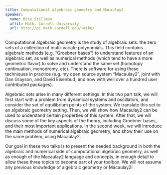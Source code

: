 ```yaml
---
title: Computational algebraic geometry and Macaulay2
speaker:
  name: Mike Stillman
  affil: Math, Cornell University
  url: http://pi.math.cornell.edu/~mike/
---
```


Computational algebraic geometry is the study of algebraic sets: the zero sets of a collection of multi-variate polynomials.  This field contains algebraic methods (e.g. “Groebner bases”) to understand features of an algebraic set, as well as numerical methods (which tend to have a more geometric flavor) to solve and understand the same set (homotopy continuation, monodromy, etc). There is software for using these techniques in practice (e.g. my open source system “Macaulay2”, joint with Dan Grayson, and David Eisenbud, and now with well over a hundred user contributed packages).

Algebraic sets arise in many different settings.  In this two part talk, we will first start with a problem from dynamical systems and oscillators, and consider the set of equilibrium points of the system.  We translate this set to an algebraic geometry setting.  Then, we will show how Macaulay2 can be used to understand certain properties of this system.  After that, we will discuss some of the key aspects of the theory, including Groebner bases, and their most important applications.  In the second week, we will introduce the main methods of numerical algebraic geometry, and show their use on the same problem, using Macaulay2.

Our goal in these two talks is to present the needed background in both the algebraic and numerical side of computational algebraic geometry, as well as enough of the Macaulay2 language and concepts, in enough detail to allow these three topics to become part of your toolbox.  We will not assume any previous knowledge of algebraic geometry or Macaulay2!
